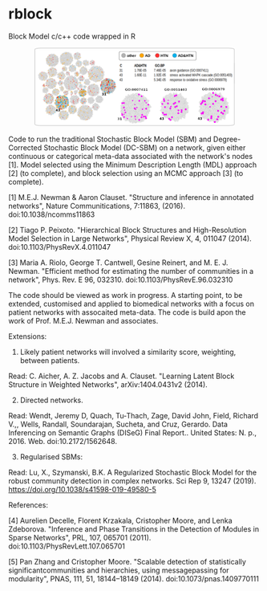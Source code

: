 # rblock
Block Model c/c++ code wrapped in R

<p align="center">
  <img src="rblock/image/Figure_SBM.png" hight="800" width="400" title="">
  <!-- <img src="your_relative_path_here_number_2_large_name" width="350" alt="accessibility text"> -->
</p>

Code to run the traditional Stochastic Block Model (SBM) and Degree-Corrected Stochastic Block Model (DC-SBM) on a network, given either continuous or categorical 
meta-data associated with the network's nodes [1]. Model selected using the Minimum Description Length (MDL) approach [2] (to complete), and block selection using an MCMC approach [3] (to complete). 

[1] M.E.J. Newman & Aaron Clauset. "Structure and inference in annotated networks", Nature Communitications, 7:11863, (2016). doi:10.1038/ncomms11863 

[2] Tiago P. Peixoto. "Hierarchical Block Structures and High-Resolution Model Selection in Large Networks", Physical Review X, 4, 011047 (2014). doi:10.1103/PhysRevX.4.011047

[3] Maria A. Riolo, George T. Cantwell, Gesine Reinert, and M. E. J. Newman. "Efficient method for estimating the number of communities in a network", Phys. Rev. E 96, 032310. doi:10.1103/PhysRevE.96.032310

The code should be viewed as work in progress. A starting point, to be extended, customised and applied to biomedical networks with a focus on patient networks with assocaited meta-data.
The code is build apon the work of Prof. M.E.J. Newman and associates. 

Extensions:

1) Likely patient networks will involved a similarity score, weighting, between patients.  

Read: C. Aicher, A. Z. Jacobs and A. Clauset. "Learning Latent Block Structure in Weighted Networks", arXiv:1404.0431v2 (2014).

2) Directed networks.

Read: Wendt, Jeremy D, Quach, Tu-Thach, Zage, David John, Field, Richard V.,, Wells, Randall, Soundarajan, Sucheta, and Cruz, Gerardo. Data Inferencing on Semantic Graphs (DISeG) Final Report.. United States: N. p., 2016. Web. doi:10.2172/1562648. 

3) Regularised SBMs:

Read: Lu, X., Szymanski, B.K. A Regularized Stochastic Block Model for the robust community detection in complex networks. Sci Rep 9, 13247 (2019). https://doi.org/10.1038/s41598-019-49580-5


References:

[4] Aurelien Decelle, Florent Krzakala, Cristopher Moore, and Lenka Zdeborova. "Inference and Phase Transitions in the Detection of Modules in Sparse Networks", PRL, 107, 065701 (2011). doi:10.1103/PhysRevLett.107.065701

[5] Pan Zhang and Cristopher Moore. "Scalable detection of statistically significantcommunities and hierarchies, using messagepassing for modularity", PNAS, 111, 51, 18144–18149 (2014). doi:10.1073/pnas.1409770111
